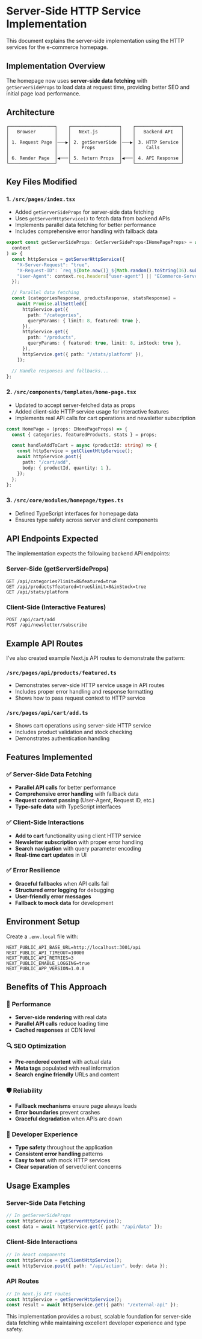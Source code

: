 # Server-Side HTTP Service Implementation

This document explains the server-side implementation using the HTTP services for the e-commerce homepage.

## Implementation Overview

The homepage now uses **server-side data fetching** with `getServerSideProps` to load data at request time, providing better SEO and initial page load performance.

## Architecture

```
┌─────────────────┐    ┌──────────────────┐    ┌─────────────────┐
│   Browser       │    │   Next.js        │    │   Backend API   │
│                 │    │                  │    │                 │
│ 1. Request Page │───▶│ 2. getServerSide │───▶│ 3. HTTP Service │
│                 │    │    Props         │    │    Calls        │
│                 │    │                  │    │                 │
│ 6. Render Page  │◀───│ 5. Return Props  │◀───│ 4. API Response │
└─────────────────┘    └──────────────────┘    └─────────────────┘
```

## Key Files Modified

### 1. `/src/pages/index.tsx`

- Added `getServerSideProps` for server-side data fetching
- Uses `getServerHttpService()` to fetch data from backend APIs
- Implements parallel data fetching for better performance
- Includes comprehensive error handling with fallback data

```typescript
export const getServerSideProps: GetServerSideProps<IHomePageProps> = async (
  context
) => {
  const httpService = getServerHttpService({
    "X-Server-Request": "true",
    "X-Request-ID": `req_${Date.now()}_${Math.random().toString(36).substr(2, 9)}`,
    "User-Agent": context.req.headers["user-agent"] || "ECommerce-Server/1.0.0",
  });

  // Parallel data fetching
  const [categoriesResponse, productsResponse, statsResponse] =
    await Promise.allSettled([
      httpService.get({
        path: "/categories",
        queryParams: { limit: 8, featured: true },
      }),
      httpService.get({
        path: "/products",
        queryParams: { featured: true, limit: 8, inStock: true },
      }),
      httpService.get({ path: "/stats/platform" }),
    ]);

  // Handle responses and fallbacks...
};
```

### 2. `/src/components/templates/home-page.tsx`

- Updated to accept server-fetched data as props
- Added client-side HTTP service usage for interactive features
- Implements real API calls for cart operations and newsletter subscription

```typescript
const HomePage = (props: IHomePageProps) => {
  const { categories, featuredProducts, stats } = props;

  const handleAddToCart = async (productId: string) => {
    const httpService = getClientHttpService();
    await httpService.post({
      path: "/cart/add",
      body: { productId, quantity: 1 },
    });
  };
};
```

### 3. `/src/core/modules/homepage/types.ts`

- Defined TypeScript interfaces for homepage data
- Ensures type safety across server and client components

## API Endpoints Expected

The implementation expects the following backend API endpoints:

### Server-Side (getServerSideProps)

```
GET /api/categories?limit=8&featured=true
GET /api/products?featured=true&limit=8&inStock=true
GET /api/stats/platform
```

### Client-Side (Interactive Features)

```
POST /api/cart/add
POST /api/newsletter/subscribe
```

## Example API Routes

I've also created example Next.js API routes to demonstrate the pattern:

### `/src/pages/api/products/featured.ts`

- Demonstrates server-side HTTP service usage in API routes
- Includes proper error handling and response formatting
- Shows how to pass request context to HTTP service

### `/src/pages/api/cart/add.ts`

- Shows cart operations using server-side HTTP service
- Includes product validation and stock checking
- Demonstrates authentication handling

## Features Implemented

### ✅ Server-Side Data Fetching

- **Parallel API calls** for better performance
- **Comprehensive error handling** with fallback data
- **Request context passing** (User-Agent, Request ID, etc.)
- **Type-safe data** with TypeScript interfaces

### ✅ Client-Side Interactions

- **Add to cart** functionality using client HTTP service
- **Newsletter subscription** with proper error handling
- **Search navigation** with query parameter encoding
- **Real-time cart updates** in UI

### ✅ Error Resilience

- **Graceful fallbacks** when API calls fail
- **Structured error logging** for debugging
- **User-friendly error messages**
- **Fallback to mock data** for development

## Environment Setup

Create a `.env.local` file with:

```env
NEXT_PUBLIC_API_BASE_URL=http://localhost:3001/api
NEXT_PUBLIC_API_TIMEOUT=10000
NEXT_PUBLIC_API_RETRIES=3
NEXT_PUBLIC_ENABLE_LOGGING=true
NEXT_PUBLIC_APP_VERSION=1.0.0
```

## Benefits of This Approach

### 🚀 **Performance**

- **Server-side rendering** with real data
- **Parallel API calls** reduce loading time
- **Cached responses** at CDN level

### 🔍 **SEO Optimization**

- **Pre-rendered content** with actual data
- **Meta tags** populated with real information
- **Search engine friendly** URLs and content

### 🛡️ **Reliability**

- **Fallback mechanisms** ensure page always loads
- **Error boundaries** prevent crashes
- **Graceful degradation** when APIs are down

### 🔧 **Developer Experience**

- **Type safety** throughout the application
- **Consistent error handling** patterns
- **Easy to test** with mock HTTP services
- **Clear separation** of server/client concerns

## Usage Examples

### Server-Side Data Fetching

```typescript
// In getServerSideProps
const httpService = getServerHttpService();
const data = await httpService.get({ path: "/api/data" });
```

### Client-Side Interactions

```typescript
// In React components
const httpService = getClientHttpService();
await httpService.post({ path: "/api/action", body: data });
```

### API Routes

```typescript
// In Next.js API routes
const httpService = getServerHttpService();
const result = await httpService.get({ path: "/external-api" });
```

This implementation provides a robust, scalable foundation for server-side data fetching while maintaining excellent developer experience and type safety.

